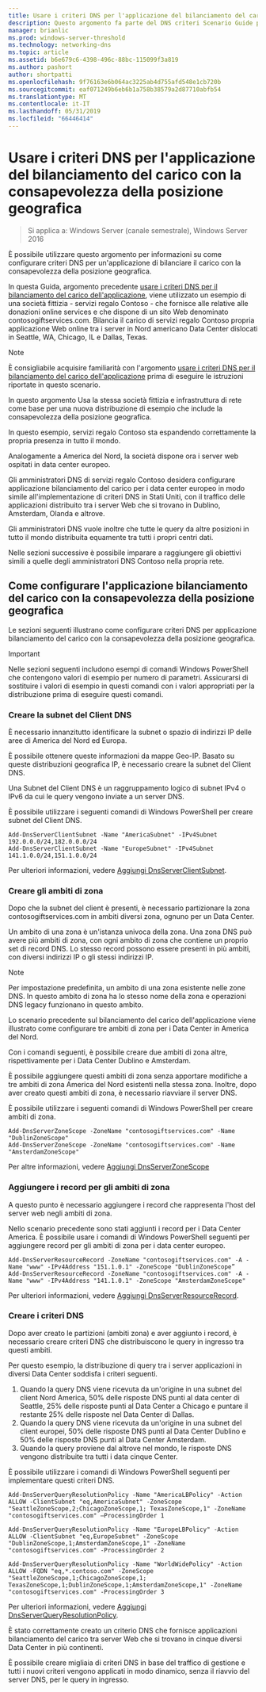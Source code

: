 ```yaml
---
title: Usare i criteri DNS per l'applicazione del bilanciamento del carico con la consapevolezza della posizione geografica
description: Questo argomento fa parte del DNS criteri Scenario Guide per Windows Server 2016
manager: brianlic
ms.prod: windows-server-threshold
ms.technology: networking-dns
ms.topic: article
ms.assetid: b6e679c6-4398-496c-88bc-115099f3a819
ms.author: pashort
author: shortpatti
ms.openlocfilehash: 9f76163e6b064ac3225ab4d755afd548e1cb720b
ms.sourcegitcommit: eaf071249b6eb6b1a758b38579a2d87710abfb54
ms.translationtype: MT
ms.contentlocale: it-IT
ms.lasthandoff: 05/31/2019
ms.locfileid: "66446414"
---
```

# <a name="use-dns-policy-for-application-load-balancing-with-geo-location-awareness"></a>Usare i criteri DNS per l'applicazione del bilanciamento del carico con la consapevolezza della posizione geografica

>Si applica a: Windows Server (canale semestrale), Windows Server 2016

È possibile utilizzare questo argomento per informazioni su come configurare criteri DNS per un'applicazione di bilanciare il carico con la consapevolezza della posizione geografica.

In questa Guida, argomento precedente [usare i criteri DNS per il bilanciamento del carico dell'applicazione](https://technet.microsoft.com/windows-server-docs/networking/dns/deploy/app-lb), viene utilizzato un esempio di una società fittizia - servizi regalo Contoso - che fornisce alle relative alle donazioni online services e che dispone di un sito Web denominato contosogiftservices.com. Bilancia il carico di servizi regalo Contoso propria applicazione Web online tra i server in Nord americano Data Center dislocati in Seattle, WA, Chicago, IL e Dallas, Texas.

>[!NOTE]
>È consigliabile acquisire familiarità con l'argomento [usare i criteri DNS per il bilanciamento del carico dell'applicazione](https://technet.microsoft.com/windows-server-docs/networking/dns/deploy/app-lb) prima di eseguire le istruzioni riportate in questo scenario.

In questo argomento Usa la stessa società fittizia e infrastruttura di rete come base per una nuova distribuzione di esempio che include la consapevolezza della posizione geografica.

In questo esempio, servizi regalo Contoso sta espandendo correttamente la propria presenza in tutto il mondo.

Analogamente a America del Nord, la società dispone ora i server web ospitati in data center europeo.

Gli amministratori DNS di servizi regalo Contoso desidera configurare applicazione bilanciamento del carico per i data center europeo in modo simile all'implementazione di criteri DNS in Stati Uniti, con il traffico delle applicazioni distribuito tra i server Web che si trovano in Dublino, Amsterdam, Olanda e altrove.

Gli amministratori DNS vuole inoltre che tutte le query da altre posizioni in tutto il mondo distribuita equamente tra tutti i propri centri dati.

Nelle sezioni successive è possibile imparare a raggiungere gli obiettivi simili a quelle degli amministratori DNS Contoso nella propria rete.

## <a name="how-to-configure-application-load-balancing-with-geo-location-awareness"></a>Come configurare l'applicazione bilanciamento del carico con la consapevolezza della posizione geografica

Le sezioni seguenti illustrano come configurare criteri DNS per applicazione bilanciamento del carico con la consapevolezza della posizione geografica.

>[!IMPORTANT]
>Nelle sezioni seguenti includono esempi di comandi Windows PowerShell che contengono valori di esempio per numero di parametri. Assicurarsi di sostituire i valori di esempio in questi comandi con i valori appropriati per la distribuzione prima di eseguire questi comandi.

### <a name="bkmk_clientsubnets"></a>Creare la subnet del Client DNS

È necessario innanzitutto identificare la subnet o spazio di indirizzi IP delle aree di America del Nord ed Europa.

È possibile ottenere queste informazioni da mappe Geo-IP. Basato su queste distribuzioni geografica IP, è necessario creare la subnet del Client DNS.

Una Subnet del Client DNS è un raggruppamento logico di subnet IPv4 o IPv6 da cui le query vengono inviate a un server DNS.

È possibile utilizzare i seguenti comandi di Windows PowerShell per creare subnet del Client DNS. 

    
    Add-DnsServerClientSubnet -Name "AmericaSubnet" -IPv4Subnet 192.0.0.0/24,182.0.0.0/24
    Add-DnsServerClientSubnet -Name "EuropeSubnet" -IPv4Subnet 141.1.0.0/24,151.1.0.0/24
    
Per ulteriori informazioni, vedere [Aggiungi DnsServerClientSubnet](https://docs.microsoft.com/powershell/module/dnsserver/add-dnsserverclientsubnet?view=win10-ps).

### <a name="bkmk_zscopes2"></a>Creare gli ambiti di zona

Dopo che la subnet del client è presenti, è necessario partizionare la zona contosogiftservices.com in ambiti diversi zona, ognuno per un Data Center.

Un ambito di una zona è un'istanza univoca della zona. Una zona DNS può avere più ambiti di zona, con ogni ambito di zona che contiene un proprio set di record DNS. Lo stesso record possono essere presenti in più ambiti, con diversi indirizzi IP o gli stessi indirizzi IP.

>[!NOTE]
>Per impostazione predefinita, un ambito di una zona esistente nelle zone DNS. In questo ambito di zona ha lo stesso nome della zona e operazioni DNS legacy funzionano in questo ambito.

Lo scenario precedente sul bilanciamento del carico dell'applicazione viene illustrato come configurare tre ambiti di zona per i Data Center in America del Nord.

Con i comandi seguenti, è possibile creare due ambiti di zona altre, rispettivamente per i Data Center Dublino e Amsterdam. 

È possibile aggiungere questi ambiti di zona senza apportare modifiche a tre ambiti di zona America del Nord esistenti nella stessa zona. Inoltre, dopo aver creato questi ambiti di zona, è necessario riavviare il server DNS.

È possibile utilizzare i seguenti comandi di Windows PowerShell per creare ambiti di zona.

    
    Add-DnsServerZoneScope -ZoneName "contosogiftservices.com" -Name "DublinZoneScope"
    Add-DnsServerZoneScope -ZoneName "contosogiftservices.com" -Name "AmsterdamZoneScope"
    

Per altre informazioni, vedere [Aggiungi DnsServerZoneScope](https://docs.microsoft.com/powershell/module/dnsserver/add-dnsserverzonescope?view=win10-ps)

### <a name="bkmk_records2"></a>Aggiungere i record per gli ambiti di zona

A questo punto è necessario aggiungere i record che rappresenta l'host del server web negli ambiti di zona.

Nello scenario precedente sono stati aggiunti i record per i Data Center America. È possibile usare i comandi di Windows PowerShell seguenti per aggiungere record per gli ambiti di zona per i data center europeo.
 
    
    Add-DnsServerResourceRecord -ZoneName "contosogiftservices.com" -A -Name "www" -IPv4Address "151.1.0.1" -ZoneScope "DublinZoneScope”
    Add-DnsServerResourceRecord -ZoneName "contosogiftservices.com" -A -Name "www" -IPv4Address "141.1.0.1" -ZoneScope "AmsterdamZoneScope"
    

Per ulteriori informazioni, vedere [Aggiungi DnsServerResourceRecord](https://docs.microsoft.com/powershell/module/dnsserver/add-dnsserverresourcerecord?view=win10-ps).

### <a name="bkmk_policies2"></a>Creare i criteri DNS

Dopo aver creato le partizioni (ambiti zona) e aver aggiunto i record, è necessario creare criteri DNS che distribuiscono le query in ingresso tra questi ambiti.

Per questo esempio, la distribuzione di query tra i server applicazioni in diversi Data Center soddisfa i criteri seguenti.

1. Quando la query DNS viene ricevuta da un'origine in una subnet del client Nord America, 50% delle risposte DNS punti al data center di Seattle, 25% delle risposte punti al Data Center a Chicago e puntare il restante 25% delle risposte nel Data Center di Dallas.
2. Quando la query DNS viene ricevuta da un'origine in una subnet del client europei, 50% delle risposte DNS punti al Data Center Dublino e 50% delle risposte DNS punti al Data Center Amsterdam.
3. Quando la query proviene dal altrove nel mondo, le risposte DNS vengono distribuite tra tutti i data cinque Center.

È possibile utilizzare i comandi di Windows PowerShell seguenti per implementare questi criteri DNS.

    
    Add-DnsServerQueryResolutionPolicy -Name "AmericaLBPolicy" -Action ALLOW -ClientSubnet "eq,AmericaSubnet" -ZoneScope "SeattleZoneScope,2;ChicagoZoneScope,1; TexasZoneScope,1" -ZoneName "contosogiftservices.com" –ProcessingOrder 1
    
    Add-DnsServerQueryResolutionPolicy -Name "EuropeLBPolicy" -Action ALLOW -ClientSubnet "eq,EuropeSubnet" -ZoneScope "DublinZoneScope,1;AmsterdamZoneScope,1" -ZoneName "contosogiftservices.com" -ProcessingOrder 2
    
    Add-DnsServerQueryResolutionPolicy -Name "WorldWidePolicy" -Action ALLOW -FQDN "eq,*.contoso.com" -ZoneScope "SeattleZoneScope,1;ChicagoZoneScope,1; TexasZoneScope,1;DublinZoneScope,1;AmsterdamZoneScope,1" -ZoneName "contosogiftservices.com" -ProcessingOrder 3
    
    

Per ulteriori informazioni, vedere [Aggiungi DnsServerQueryResolutionPolicy](https://docs.microsoft.com/powershell/module/dnsserver/add-dnsserverqueryresolutionpolicy?view=win10-ps).

È stato correttamente creato un criterio DNS che fornisce applicazioni bilanciamento del carico tra server Web che si trovano in cinque diversi Data Center in più continenti.

È possibile creare migliaia di criteri DNS in base del traffico di gestione e tutti i nuovi criteri vengono applicati in modo dinamico, senza il riavvio del server DNS, per le query in ingresso.
